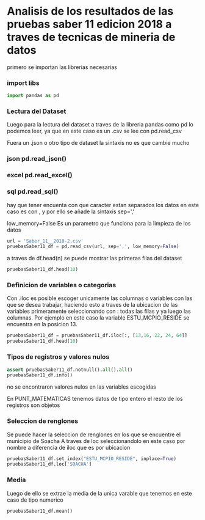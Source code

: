 # Analisis de los resultados de las pruebas saber 11 edicion 2018 a traves de tecnicas de mineria de datos

primero se importan las librerias necesarias

### import libs

```python
import pandas as pd
```

### Lectura del Dataset

Luego para la lectura del dataset a traves de la libreria pandas como pd lo
podemos leer, ya que en este caso es un .csv se lee con pd.read_csv

Fuera un
.json o otro tipo de dataset la sintaxis no es que cambie mucho

### json       pd.read_json()
### excel      pd.read_excel()
### sql        pd.read_sql()

hay que tener encuenta con que caracter estan separados los datos en este caso
es con , y por ello se añade la sintaxis sep=','

low_memory=False    Es un parametro que funciona para la limpieza de los datos

```python
url = 'Saber_11__2018-2.csv'
pruebasSaber11_df = pd.read_csv(url, sep=',', low_memory=False)


```

a traves de df.head(n) se puede mostrar las primeras filas del dataset

```python
pruebasSaber11_df.head(10)
```

### Definicion de variables o categorias

Con .iloc es posible escoger unicamente las columnas o variables con las que se
desea trabajar, haciendo esto a traves de la ubicacion de las variables
primeramente seleccionando con : todas las filas y ya luego las columnas. Por
ejemplo en este caso la variable ESTU_MCPIO_RESIDE se encuentra en la posicion
13.

```python
pruebasSaber11_df = pruebasSaber11_df.iloc[:, [13,16, 22, 24, 64]]
pruebasSaber11_df.head(10)
```

### Tipos de registros y valores nulos

```python
assert pruebasSaber11_df.notnull().all().all()
pruebasSaber11_df.info()
```

no se encontraron valores nulos en las variables escogidas

En PUNT_MATEMATICAS tenemos datos de tipo entero 
el resto de los registros son
objetos

### Seleccion de renglones

Se puede hacer la seleccion de renglones en los que se encuentre el municipio de
Soacha 
A traves de loc seleccionandolo en este caso por nombre a diferencia de
iloc que es por ubicacion



```python
pruebasSaber11_df.set_index("ESTU_MCPIO_RESIDE", inplace=True)
pruebasSaber11_df.loc['SOACHA']
```
### Media
Luego de ello se extrae la media de la unica varable que tenemos en este caso de
tipo numerico

```python
pruebasSaber11_df.mean()
```
